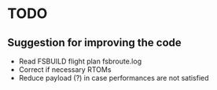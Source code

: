 # TODO

## Suggestion for improving the code

- Read FSBUILD flight plan fsbroute.log
- Correct if necessary RTOMs
- Reduce payload (?) in case performances are not satisfied
